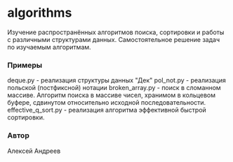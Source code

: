 # algorithms
Изучение распространённых алгоритмов поиска, сортировки и работы с различными структурами данных. Самостоятельное решение задач по изучаемым алгоритмам.

### Примеры

deque.py - реализация структуры данных "Дек"
pol_not.py - реализация польской (постфиксной) нотации
broken_array.py - поиск в сломанном массиве. Алгоритм поиска в массиве чисел, хранимом в кольцевом буфере, сдвинутом относительно исходной последовательности.
effective_q_sort.py - реализация алгоритма эффективной быстрой сортировки.

### Автор
Алексей Андреев